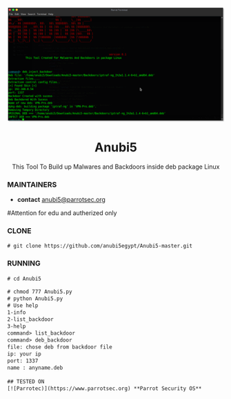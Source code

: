 <p align="center">
  <img src="https://raw.githubusercontent.com/anubi5egypt/Anubi5-master/master/Anubi5.png" />
</p>
  <h1 align="center">Anubi5</h1>
<p align="center">
  This Tool To Build up Malwares and Backdoors inside deb package Linux
</p>
  
  ### MAINTAINERS
* **contact**
anubi5@parrotsec.org

#Attention
for edu and autherized only
 ### CLONE
 
```
# git clone https://github.com/anubi5egypt/Anubi5-master.git
```
### RUNNING
```
# cd Anubi5
```
```
# chmod 777 Anubi5.py
# python Anubi5.py
# Use help
1-info
2-list_backdoor
3-help
command> list_backdoor
command> deb_backdoor
file: chose deb from backdoor file
ip: your ip
port: 1337
name : anyname.deb

## TESTED ON
[![Parrotec)](https://www.parrotsec.org) **Parrot Security OS**
